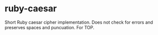 # ruby-caesar
Short Ruby caesar cipher implementation. Does not check for errors and preserves spaces and puncuation. For TOP.
